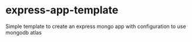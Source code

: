 # express-app-template
Simple template to create an express mongo app with configuration to use mongodb atlas
